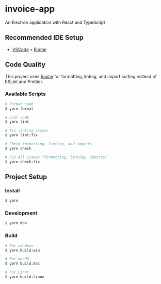 # invoice-app

An Electron application with React and TypeScript

## Recommended IDE Setup

- [VSCode](https://code.visualstudio.com/) + [Biome](https://marketplace.visualstudio.com/items?itemName=biomejs.biome)

## Code Quality

This project uses [Biome](https://biomejs.dev/) for formatting, linting, and import sorting instead of ESLint and Prettier.

### Available Scripts

```bash
# Format code
$ yarn format

# Lint code
$ yarn lint

# Fix linting issues
$ yarn lint:fix

# Check formatting, linting, and imports
$ yarn check

# Fix all issues (formatting, linting, imports)
$ yarn check:fix
```

## Project Setup

### Install

```bash
$ yarn
```

### Development

```bash
$ yarn dev
```

### Build

```bash
# For windows
$ yarn build:win

# For macOS
$ yarn build:mac

# For Linux
$ yarn build:linux
```
